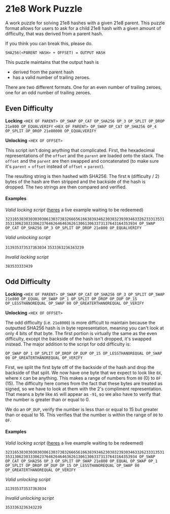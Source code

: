 # 21e8 Work Puzzle
A work puzzle for solving 21e8 hashes with a given 21e8 parent. This puzzle format allows for users to ask for a child
21e8 hash with a given amount of difficulty, that was derived from a parent hash. 

If you think you can break this, please do. 

`SHA256(<PARENT HASH> + OFFSET) = OUTPUT HASH`

This puzzle maintains that the output hash is 
- derived from the parent hash
- has a valid number of trailing zeroes.


There are two different formats. One for an even number of trailing zeroes, one for an odd number of trailing zeroes.


## Even Difficulty

**Locking**
`<HEX OF PARENT> OP_SWAP OP_CAT OP_SHA256 OP_3 OP_SPLIT OP_DROP 21e800 OP_EQUALVERIFY`
`<HEX OF PARENT> OP_SWAP OP_CAT OP_SHA256 OP_4 OP_SPLIT OP_DROP 21e80000 OP_EQUALVERIFY`

**Unlocking**
`<HEX OF OFFSET>`

This script isn't doing anything that complicated. First, the hexadecimal representations of the `offset` and the `parent` are loaded onto the stack. The `offset` and the `parent` are then swapped and concatenated (to make sure it's `parent` + `offset` instead of `offset` + `parent`).

The resulting string is then hashed with SHA256. The first `N` (difficulty / 2) bytes of the hash are then stripped and the 
backside of the hash is dropped. The two strings are then compared and verified.


#### Examples

*Valid locking script* ([heres](https://search.matterpool.io/tx/94fd8c388f3584dd460e8f7014aa4c44dc06a9b21e9ab3e7b4325d9af2197f61) a live example waiting to be redeemed)

`32316538303030303061303738326665616638393462303832393034633262333135313531306230333062376462646463626130613063373137643164353934 OP_SWAP OP_CAT OP_SHA256 OP_3 OP_SPLIT OP_DROP 21e800 OP_EQUALVERIFY`

*Valid unlocking script*

`313935373537363034`
`3533363236343239`

*Invalid locking script*

`383533333439`


## Odd Difficulty

**Locking**
`
<HEX OF PARENT> OP_SWAP OP_CAT OP_SHA256 OP_3 OP_SPLIT OP_SWAP 21e800 OP_EQUAL OP_SWAP OP_1 OP_SPLIT OP_DROP OP_DUP OP_15 OP_LESSTHANOREQUAL OP_SWAP 00 OP_GREATERTHANOREQUAL OP_VERIFY
`

**Unlocking**
`<HEX OF OFFSET>`


The odd difficulty (i.e. `21e8000`) is more difficult to maintain because the outputted SHA256 hash is in byte representation, meaning you can't look at only 4 bits of that byte. The first portion is virtually the same as the even difficulty, except
the backside of the hash isn't dropped, it's swapped instead. The major addition to the script for odd difficulty is:

`OP_SWAP OP_1 OP_SPLIT OP_DROP OP_DUP OP_15 OP_LESSTHANOREQUAL OP_SWAP 00 OP_GREATERTHANOREQUAL OP_VERIFY`

First, we split the first byte off of the backside of the hash and drop the backside of that split. We now have one byte that
we expect to look like `0X`, where `X` can be anything. This makes a range of numbers from `00` (0) to `0F` (15). The difficulty here comes from the fact that these bytes are 
treated as signed, so we have to look at them with the 2's compliment representation. That means a byte like `A5` will appear
as `-91`, so we also have to verify that the number is greater than or equal to 0. 

We do an `OP_DUP`, verify the number is less than or equal to 15 but greater than or equal to 16. This verifies that the number
is within the range of `00` to `0F`. 

#### Examples

*Valid locking script* ([heres](https://search.matterpool.io/tx/0763c906dffb65adfb754036a8c61b3cb311d9bab21667683ceefb1661460802) a live example waiting to be redeemed)

`
32316538303030303061303738326665616638393462303832393034633262333135313531306230333062376462646463626130613063373137643164353934 OP_SWAP OP_CAT OP_SHA256 OP_3 OP_SPLIT OP_SWAP 21e800 OP_EQUAL OP_SWAP OP_1 OP_SPLIT OP_DROP OP_DUP OP_15 OP_LESSTHANOREQUAL OP_SWAP 00 OP_GREATERTHANOREQUAL OP_VERIFY
`

*Valid unlocking script*

`313935373537363034`


*Invalid unlocking script*

`3533363236343239`

